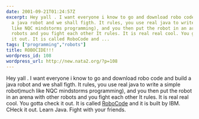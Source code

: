 ```yaml
---
date: 2001-09-21T01:24:57Z
excerpt: Hey yall . I want everyone i know to go and download robo code and build
  a java robot and we shall figth. It rules, you use real java to write a simple robot)much
  like NQC mindstorms programming), and you then put the robot in an arena with other
  robots and you fight each other It rules. It is real real cool. You gotta check
  it out. It is called RoboCode and ...
tags: ["programming","robots"]
title: ROBOCIDE!!!
wordpress_id: 108
wordpress_url: http://new.nata2.org/?p=108
---
```


Hey yall . I want everyone i know to go and download robo code and build a java robot and we shall figth. It rules, you use real java to write a simple robot)much like NQC mindstorms programming), and you then put the robot in an arena with other robots and you fight each other It rules. It is real real cool. You gotta check it out. It is called <a href="http://www.robocode.net">RoboCode</a> and it is built by IBM. CHeck it out. Learn Java. Fight with your friends.
